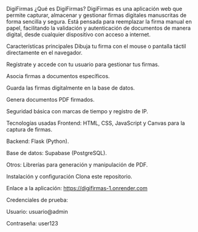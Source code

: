 DigiFirmas
¿Qué es DigiFirmas?
DigiFirmas es una aplicación web que permite capturar, almacenar y gestionar firmas digitales manuscritas de forma sencilla y segura. Está pensada para reemplazar la firma manual en papel, facilitando la validación y autenticación de documentos de manera digital, desde cualquier dispositivo con acceso a internet.

Características principales
Dibuja tu firma con el mouse o pantalla táctil directamente en el navegador.

Regístrate y accede con tu usuario para gestionar tus firmas.

Asocia firmas a documentos específicos.

Guarda las firmas digitalmente en la base de datos.

Genera documentos PDF firmados.

Seguridad básica con marcas de tiempo y registro de IP.

Tecnologías usadas
Frontend: HTML, CSS, JavaScript y Canvas para la captura de firmas.

Backend: Flask (Python).

Base de datos: Supabase (PostgreSQL).

Otros: Librerías para generación y manipulación de PDF.

Instalación y configuración
Clona este repositorio.

Enlace a la aplicación: https://digifirmas-1.onrender.com

Credenciales de prueba:

Usuario: usuario@admin

Contraseña: user123
